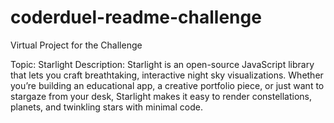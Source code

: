 # coderduel-readme-challenge
Virtual Project for the Challenge

Topic: Starlight
Description: Starlight is an open-source JavaScript library that lets you craft breathtaking, interactive night sky visualizations. Whether you’re building an educational app, a creative portfolio piece, or just want to stargaze from your desk, Starlight makes it easy to render constellations, planets, and twinkling stars with minimal code.
